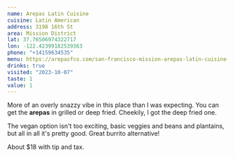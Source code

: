 ```yaml
---
name: Arepas Latin Cuisine
cuisine: Latin American
address: 3198 16th St
area: Mission District
lat: 37.76506974322717
lon: -122.42399182539363
phone: "+14159634535"
menu: https://arepasfco.com/san-francisco-mission-arepas-latin-cuisine-sfco-food-menu
drinks: true
visited: "2023-10-07"
taste: 1
value: 1
---
```


More of an overly snazzy vibe in this place than I was expecting. You can get the **arepas** in grilled or deep fried. Cheekily, I got the deep fried one.

The vegan option isn't too exciting, basic veggies and beans and plantains, but all in all it's pretty good. Great burrito alternative!

About $18 with tip and tax.

